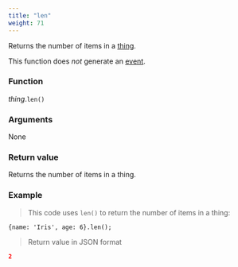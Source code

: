 ```yaml
---
title: "len"
weight: 71
---
```


Returns the number of items in a [thing](..).

This function does *not* generate an [event](../../../overview/events).

### Function

*thing*.`len()`

### Arguments

None

### Return value

Returns the number of items in a thing.

### Example

> This code uses `len()` to return the number of items in a thing:

```thingsdb,json_response
{name: 'Iris', age: 6}.len();
```

> Return value in JSON format

```json
2
```
